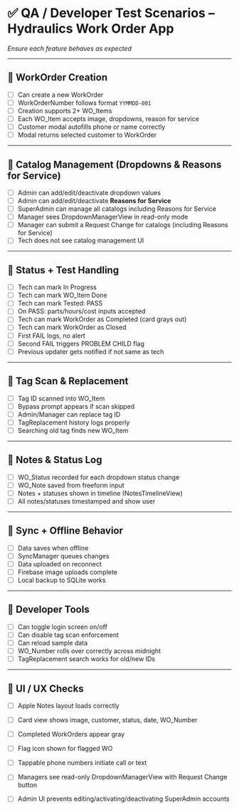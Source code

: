 # ✅ QA / Developer Test Scenarios – Hydraulics Work Order App

*Ensure each feature behaves as expected*

---

## 🧪 WorkOrder Creation

* [ ] Can create a new WorkOrder
* [ ] WorkOrderNumber follows format `YYMMDD-001`
* [ ] Creation supports 2+ WO\_Items
* [ ] Each WO\_Item accepts image, dropdowns, reason for service
* [ ] Customer modal autofills phone or name correctly
* [ ] Modal returns selected customer to WorkOrder

---

## 🧪 Catalog Management (Dropdowns & Reasons for Service)

* [ ] Admin can add/edit/deactivate dropdown values
* [ ] Admin can add/edit/deactivate **Reasons for Service**
* [ ] SuperAdmin can manage all catalogs including Reasons for Service
* [ ] Manager sees DropdownManagerView in read-only mode
* [ ] Manager can submit a Request Change for catalogs (including Reasons for Service)
* [ ] Tech does not see catalog management UI

---

## 🧪 Status + Test Handling

* [ ] Tech can mark In Progress
* [ ] Tech can mark WO\_Item Done
* [ ] Tech can mark Tested: PASS
* [ ] On PASS: parts/hours/cost inputs accepted
* [ ] Tech can mark WorkOrder as Completed (card grays out)
* [ ] Tech can mark WorkOrder as Closed
* [ ] First FAIL logs, no alert
* [ ] Second FAIL triggers PROBLEM CHILD flag
* [ ] Previous updater gets notified if not same as tech

---

## 🧪 Tag Scan & Replacement

* [ ] Tag ID scanned into WO\_Item
* [ ] Bypass prompt appears if scan skipped
* [ ] Admin/Manager can replace tag ID
* [ ] TagReplacement history logs properly
* [ ] Searching old tag finds new WO\_Item

---

## 🧪 Notes & Status Log

* [ ] WO\_Status recorded for each dropdown status change
* [ ] WO\_Note saved from freeform input
* [ ] Notes + statuses shown in timeline (NotesTimelineView)
* [ ] All notes/statuses timestamped and show user

---

## 🧪 Sync + Offline Behavior

* [ ] Data saves when offline
* [ ] SyncManager queues changes
* [ ] Data uploaded on reconnect
* [ ] Firebase image uploads complete
* [ ] Local backup to SQLite works

---

## 🧪 Developer Tools

* [ ] Can toggle login screen on/off
* [ ] Can disable tag scan enforcement
* [ ] Can reload sample data
* [ ] WO\_Number rolls over correctly across midnight
* [ ] TagReplacement search works for old/new IDs

---

## 🧪 UI / UX Checks

* [ ] Apple Notes layout loads correctly
* [ ] Card view shows image, customer, status, date, WO\_Number
* [ ] Completed WorkOrders appear gray
* [ ] Flag icon shown for flagged WO
* [ ] Tappable phone numbers initiate call or text

* [ ] Managers see read-only DropdownManagerView with Request Change button
* [ ] Admin UI prevents editing/activating/deactivating SuperAdmin accounts
